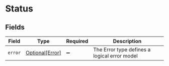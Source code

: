 # Status


## Fields

| Field                                           | Type                                            | Required                                        | Description                                     |
| ----------------------------------------------- | ----------------------------------------------- | ----------------------------------------------- | ----------------------------------------------- |
| `error`                                         | [Optional[Error]](../../models/shared/error.md) | :heavy_minus_sign:                              | The Error type defines a logical error model    |